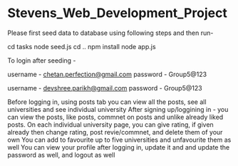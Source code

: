 # Stevens_Web_Development_Project

Please first seed data to database using following steps and then run-

cd tasks
node seed.js
cd ..
npm install
node app.js

To login after seeding -

username - chetan.perfection@gmail.com password - Group5@123

username - devshree.parikh@gmail.com password - Group5@123

Before logging in, using posts tab you can view all the posts, see all universities and see individual university After signing up/loggining in - you can view the posts, like posts, commnet on posts and unlike already liked posts. On each individual university page, you can give rating, if given already then change rating, post revie/commnet, and delete them of your own You can add to favourite up to five universities and unfavourite them as well You can view your profile after logging in, update it and and update the password as well, and logout as well
